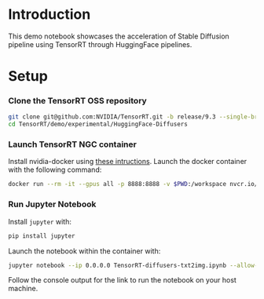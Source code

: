 # Introduction

This demo notebook showcases the acceleration of Stable Diffusion pipeline using TensorRT through HuggingFace pipelines.

# Setup

### Clone the TensorRT OSS repository

```bash
git clone git@github.com:NVIDIA/TensorRT.git -b release/9.3 --single-branch
cd TensorRT/demo/experimental/HuggingFace-Diffusers
```

### Launch TensorRT NGC container

Install nvidia-docker using [these intructions](https://docs.nvidia.com/datacenter/cloud-native/container-toolkit/install-guide.html#docker). Launch the docker container with the following command:

```bash
docker run --rm -it --gpus all -p 8888:8888 -v $PWD:/workspace nvcr.io/nvidia/tensorrt:23.04-py3 /bin/bash
```

### Run Jupyter Notebook

Install `jupyter` with:

```bash
pip install jupyter
```

Launch the notebook within the container with:

```bash
jupyter notebook --ip 0.0.0.0 TensorRT-diffusers-txt2img.ipynb --allow-root --no-browser
```

Follow the console output for the link to run the notebook on your host machine.
